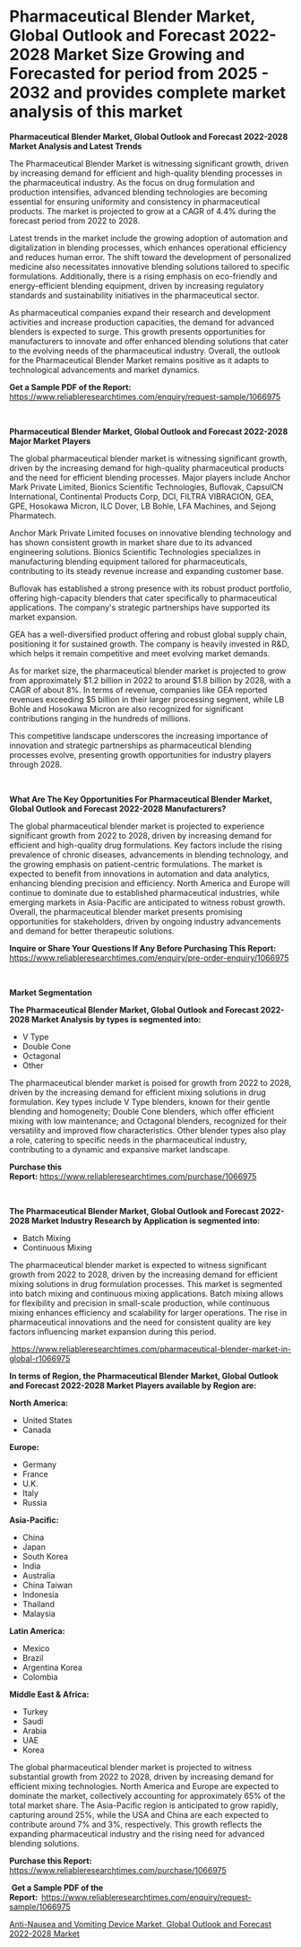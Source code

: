 <p><h1>Pharmaceutical Blender Market, Global Outlook and Forecast 2022-2028 Market Size Growing and Forecasted for period from 2025 - 2032 and provides complete market analysis of this market</h1></p><p><strong>Pharmaceutical Blender Market, Global Outlook and Forecast 2022-2028 Market Analysis and Latest Trends</strong></p>
<p><p>The Pharmaceutical Blender Market is witnessing significant growth, driven by increasing demand for efficient and high-quality blending processes in the pharmaceutical industry. As the focus on drug formulation and production intensifies, advanced blending technologies are becoming essential for ensuring uniformity and consistency in pharmaceutical products. The market is projected to grow at a CAGR of 4.4% during the forecast period from 2022 to 2028.</p><p>Latest trends in the market include the growing adoption of automation and digitalization in blending processes, which enhances operational efficiency and reduces human error. The shift toward the development of personalized medicine also necessitates innovative blending solutions tailored to specific formulations. Additionally, there is a rising emphasis on eco-friendly and energy-efficient blending equipment, driven by increasing regulatory standards and sustainability initiatives in the pharmaceutical sector.</p><p>As pharmaceutical companies expand their research and development activities and increase production capacities, the demand for advanced blenders is expected to surge. This growth presents opportunities for manufacturers to innovate and offer enhanced blending solutions that cater to the evolving needs of the pharmaceutical industry. Overall, the outlook for the Pharmaceutical Blender Market remains positive as it adapts to technological advancements and market dynamics.</p></p>
<p><strong>Get a Sample PDF of the Report:&nbsp;</strong> <a href="https://www.reliableresearchtimes.com/enquiry/request-sample/1066975?utm_campaign=3281&utm_medium=2&utm_source=Github&utm_content=ia&utm_term=21032025&utm_id=pharmaceutical-blender-market-global-outlook-and-forecast-2022-2028">https://www.reliableresearchtimes.com/enquiry/request-sample/1066975</a></p>
<p>&nbsp;</p>
<p><strong>Pharmaceutical Blender Market, Global Outlook and Forecast 2022-2028 Major Market Players</strong></p>
<p><p>The global pharmaceutical blender market is witnessing significant growth, driven by the increasing demand for high-quality pharmaceutical products and the need for efficient blending processes. Major players include Anchor Mark Private Limited, Bionics Scientific Technologies, Buflovak, CapsulCN International, Continental Products Corp, DCI, FILTRA VIBRACION, GEA, GPE, Hosokawa Micron, ILC Dover, LB Bohle, LFA Machines, and Sejong Pharmatech.</p><p>Anchor Mark Private Limited focuses on innovative blending technology and has shown consistent growth in market share due to its advanced engineering solutions. Bionics Scientific Technologies specializes in manufacturing blending equipment tailored for pharmaceuticals, contributing to its steady revenue increase and expanding customer base.</p><p>Buflovak has established a strong presence with its robust product portfolio, offering high-capacity blenders that cater specifically to pharmaceutical applications. The company's strategic partnerships have supported its market expansion.</p><p>GEA has a well-diversified product offering and robust global supply chain, positioning it for sustained growth. The company is heavily invested in R&D, which helps it remain competitive and meet evolving market demands.</p><p>As for market size, the pharmaceutical blender market is projected to grow from approximately $1.2 billion in 2022 to around $1.8 billion by 2028, with a CAGR of about 8%. In terms of revenue, companies like GEA reported revenues exceeding $5 billion in their larger processing segment, while LB Bohle and Hosokawa Micron are also recognized for significant contributions ranging in the hundreds of millions.</p><p>This competitive landscape underscores the increasing importance of innovation and strategic partnerships as pharmaceutical blending processes evolve, presenting growth opportunities for industry players through 2028.</p></p>
<p>&nbsp;</p>
<p><strong>What Are The Key Opportunities For Pharmaceutical Blender Market, Global Outlook and Forecast 2022-2028 Manufacturers?</strong></p>
<p><p>The global pharmaceutical blender market is projected to experience significant growth from 2022 to 2028, driven by increasing demand for efficient and high-quality drug formulations. Key factors include the rising prevalence of chronic diseases, advancements in blending technology, and the growing emphasis on patient-centric formulations. The market is expected to benefit from innovations in automation and data analytics, enhancing blending precision and efficiency. North America and Europe will continue to dominate due to established pharmaceutical industries, while emerging markets in Asia-Pacific are anticipated to witness robust growth. Overall, the pharmaceutical blender market presents promising opportunities for stakeholders, driven by ongoing industry advancements and demand for better therapeutic solutions.</p></p>
<p><strong>Inquire or Share Your Questions If Any Before Purchasing This Report:</strong> <a href="https://www.reliableresearchtimes.com/enquiry/pre-order-enquiry/1066975?utm_campaign=3281&utm_medium=2&utm_source=Github&utm_content=ia&utm_term=21032025&utm_id=pharmaceutical-blender-market-global-outlook-and-forecast-2022-2028">https://www.reliableresearchtimes.com/enquiry/pre-order-enquiry/1066975</a></p>
<p>&nbsp;</p>
<p><strong>Market Segmentation</strong></p>
<p><strong>The Pharmaceutical Blender Market, Global Outlook and Forecast 2022-2028 Market Analysis by types is segmented into:</strong></p>
<p><ul><li>V Type</li><li>Double Cone</li><li>Octagonal</li><li>Other</li></ul></p>
<p><p>The pharmaceutical blender market is poised for growth from 2022 to 2028, driven by the increasing demand for efficient mixing solutions in drug formulation. Key types include V Type blenders, known for their gentle blending and homogeneity; Double Cone blenders, which offer efficient mixing with low maintenance; and Octagonal blenders, recognized for their versatility and improved flow characteristics. Other blender types also play a role, catering to specific needs in the pharmaceutical industry, contributing to a dynamic and expansive market landscape.</p></p>
<p><strong>Purchase this Report:&nbsp;</strong><a href="https://www.reliableresearchtimes.com/purchase/1066975?utm_campaign=3281&utm_medium=2&utm_source=Github&utm_content=ia&utm_term=21032025&utm_id=pharmaceutical-blender-market-global-outlook-and-forecast-2022-2028">https://www.reliableresearchtimes.com/purchase/1066975</a></p>
<p>&nbsp;</p>
<p><strong>The Pharmaceutical Blender Market, Global Outlook and Forecast 2022-2028 Market Industry Research by Application is segmented into:</strong></p>
<p><ul><li>Batch Mixing</li><li>Continuous Mixing</li></ul></p>
<p><p>The pharmaceutical blender market is expected to witness significant growth from 2022 to 2028, driven by the increasing demand for efficient mixing solutions in drug formulation processes. This market is segmented into batch mixing and continuous mixing applications. Batch mixing allows for flexibility and precision in small-scale production, while continuous mixing enhances efficiency and scalability for larger operations. The rise in pharmaceutical innovations and the need for consistent quality are key factors influencing market expansion during this period.</p></p>
<p><a href="https://www.reliableresearchtimes.com/pharmaceutical-blender-market-in-global-r1066975?utm_campaign=3281&utm_medium=2&utm_source=Github&utm_content=ia&utm_term=21032025&utm_id=pharmaceutical-blender-market-global-outlook-and-forecast-2022-2028">&nbsp;https://www.reliableresearchtimes.com/pharmaceutical-blender-market-in-global-r1066975</a></p>
<p><strong>In terms of Region, the Pharmaceutical Blender Market, Global Outlook and Forecast 2022-2028 Market Players available by Region are:</strong></p>
<p>
    <p> <strong> North America: </strong>
        <ul>
            <li>United States</li>
            <li>Canada</li>
        </ul>
        </p> 
    <p> <strong> Europe: </strong>
        <ul>
            <li>Germany</li>
            <li>France</li>
            <li>U.K.</li>
            <li>Italy</li>
            <li>Russia</li>
        </ul>
        </p> 
    <p> <strong> Asia-Pacific: </strong>
        <ul>
            <li>China</li>
            <li>Japan</li>
            <li>South Korea</li>
            <li>India</li>
            <li>Australia</li>
            <li>China Taiwan</li>
            <li>Indonesia</li>
            <li>Thailand</li>
            <li>Malaysia</li>
        </ul>
        </p> 
    <p> <strong> Latin America: </strong>
        <ul>
            <li>Mexico</li>
            <li>Brazil</li>
            <li>Argentina Korea</li>
            <li>Colombia</li>
        </ul>
        </p> 
    <p> <strong> Middle East & Africa: </strong>
        <ul>
            <li>Turkey</li>
            <li>Saudi</li>
            <li>Arabia</li>
            <li>UAE</li>
            <li>Korea</li>
        </ul>
    </p>
    </p>
<p><p>The global pharmaceutical blender market is projected to witness substantial growth from 2022 to 2028, driven by increasing demand for efficient mixing technologies. North America and Europe are expected to dominate the market, collectively accounting for approximately 65% of the total market share. The Asia-Pacific region is anticipated to grow rapidly, capturing around 25%, while the USA and China are each expected to contribute around 7% and 3%, respectively. This growth reflects the expanding pharmaceutical industry and the rising need for advanced blending solutions.</p></p>
<p><strong>Purchase this Report: </strong><a href="https://www.reliableresearchtimes.com/purchase/1066975?utm_campaign=3281&utm_medium=2&utm_source=Github&utm_content=ia&utm_term=21032025&utm_id=pharmaceutical-blender-market-global-outlook-and-forecast-2022-2028">https://www.reliableresearchtimes.com/purchase/1066975</a></p>
<p>&nbsp;<strong>Get a Sample PDF of the Report:&nbsp;&nbsp;</strong><a href="https://www.reliableresearchtimes.com/enquiry/request-sample/1066975?utm_campaign=3281&utm_medium=2&utm_source=Github&utm_content=ia&utm_term=21032025&utm_id=pharmaceutical-blender-market-global-outlook-and-forecast-2022-2028">https://www.reliableresearchtimes.com/enquiry/request-sample/1066975</a></p>
<p><strong></strong></p>
<p><p><a href="https://github.com/yodhafirorae/Market-Research-Report-List-1/blob/main/anti-nausea-and-vomiting-device-market-global-outlook-and-forecast-2022-2028-market.md?utm_campaign=3281&utm_medium=2&utm_source=Github&utm_content=ia&utm_term=21032025&utm_id=pharmaceutical-blender-market-global-outlook-and-forecast-2022-2028">Anti-Nausea and Vomiting Device Market, Global Outlook and Forecast 2022-2028 Market</a></p></p>